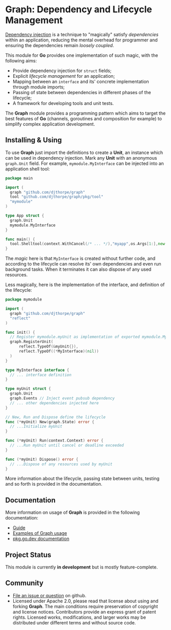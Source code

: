 
# Graph: Dependency and Lifecycle Management

[Dependency injection](https://en.wikipedia.org/wiki/Dependency_injection) is a technique
to "magically" satisfy _dependencies_ within an application, reducing the mental overhead for programmer and ensuring the dependencies remain _loosely coupled_.

This module for __Go__  provides one implementation of such magic, with the following aims:

  * Provide dependency injection for `struct` fields;
  * Explicit _lifecycle management_ for an application;
  * Mapping between an `interface` and its' concrete implementation through
    module imports;
  * Passing of state between dependencies in different phases of the lifecycle;
  * A framework for developing tools and unit tests.

The __Graph__ module provides a programming pattern which aims to target the
best features of __Go__ (channels, goroutines and composition for example)
to simplify complex application development.

## Installing & Using

To use __Graph__ just import the definitions to create a __Unit__, an instance which can
be used in dependency injection. Mark any __Unit__ with an anonymous `graph.Unit` field.
For example, `mymodule.MyInterface` can be injected into an application shell tool:

```go
package main

import (
  graph "github.com/djthorpe/graph"
  tool "github.com/djthorpe/graph/pkg/tool"
  "mymodule"
)

type App struct {
  graph.Unit
  mymodule.MyInterface
}

func main() {
  tool.Shelltool(context.WithCancel(/* ... */),"myapp",os.Args[1:],new(App))
}
```

The _magic_ here is that `MyInterface` is created without further code, and according
to the lifecycle can resolve its' own dependencies and even run background tasks.
When it terminates it can also dispose of any used resources.

Less magically, here is the implementation of the interface, and definition of the
lifecycle:

```go
package mymodule

import (
  graph "github.com/djthorpe/graph"
  "reflect"
)

func init() {
  // Register mymodule.myUnit as implementation of exported mymodule.MyInterface
  graph.RegisterUnit(
      reflect.TypeOf(&myUnit{}), 
      reflect.TypeOf((*MyInterface)(nil))
  )
}

type MyInterface interface {
  // ... interface definition
}

type myUnit struct {
  graph.Unit
  graph.Events // Inject event pubsub dependency
  // ... other dependencies injected here
}

// New, Run and Dispose define the lifecycle
func (*myUnit) New(graph.State) error {
  // ...Initialize myUnit
}

func (*myUnit) Run(context.Context) error {
  // ...Run myUnit until cancel or deadline exceeded
}

func (*myUnit) Dispose() error {
  // ...Dispose of any resources used by myUnit
}
```

More information about the lifecycle, passing state between
units, testing and so forth is provided in the documentation.

## Documentation

More information on usage of __Graph__ is provided in the following documentation:

  * [Guide](doc/README.md)
  * [Examples of Graph usage](doc/examples.md)
  * [pkg.go.dev documentation](https://pkg.go.dev/github.com/djthorpe/graph)

## Project Status

This module is currently __in development__ but is mostly feature-complete.

## Community

  * [File an issue or question](http://github.com/djthorpe/graph/issues) on github.
  * Licensed under Apache 2.0, please read that license about using and forking __Graph__. The main conditions require preservation of copyright and license notices. Contributors provide an express grant of patent rights. Licensed works, modifications, and larger works may be distributed under different terms and without source code.

